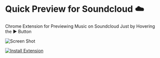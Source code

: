 # Quick Preview for Soundcloud ☁️

Chrome Extension for Previewing Music on Soundcloud Just by Hovering the ▶️ Button

![Screen Shot](assets/Promo-webstore?raw=true)

[![Install Extension](https://developer.chrome.com/webstore/images/ChromeWebStore_Badge_v2_340x96.png)](https://chrome.google.com/webstore/detail/quick-preview-for-soundcl/lghceigagnfccdnkpdfbbhjjegijbjmp)

